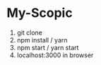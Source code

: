 # My-Scopic
1. git clone 
2. npm install / yarn
3. npm start / yarn start
4. localhost:3000 in browser
